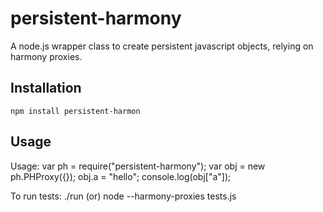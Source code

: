 # persistent-harmony

A node.js wrapper class to create persistent javascript objects, relying on harmony proxies.

## Installation

	npm install persistent-harmon
	
## Usage

Usage:
	var ph = require("persistent-harmony");
	var obj = new ph.PHProxy({});
	obj.a = "hello";
	console.log(obj["a"]);

To run tests:
	./run   (or)   node --harmony-proxies tests.js
